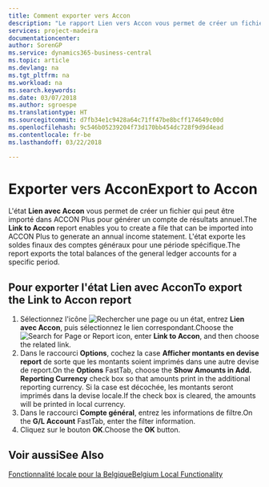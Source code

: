 ```yaml
---
title: Comment exporter vers Accon
description: "Le rapport Lien vers Accon vous permet de créer un fichier qui peut être importé dans ACCON Plus pour générer un compte de résultat annuel."
services: project-madeira
documentationcenter: 
author: SorenGP
ms.service: dynamics365-business-central
ms.topic: article
ms.devlang: na
ms.tgt_pltfrm: na
ms.workload: na
ms.search.keywords: 
ms.date: 03/07/2018
ms.author: sgroespe
ms.translationtype: HT
ms.sourcegitcommit: d7fb34e1c9428a64c71ff47be8bcff174649c00d
ms.openlocfilehash: 9c546b05239204f73d170bb454dc728f9d9d4ead
ms.contentlocale: fr-be
ms.lasthandoff: 03/22/2018

---
```

# <a name="export-to-accon"></a><span data-ttu-id="40402-103">Exporter vers Accon</span><span class="sxs-lookup"><span data-stu-id="40402-103">Export to Accon</span></span>
<span data-ttu-id="40402-104">L'état **Lien avec Accon** vous permet de créer un fichier qui peut être importé dans ACCON Plus pour générer un compte de résultats annuel.</span><span class="sxs-lookup"><span data-stu-id="40402-104">The **Link to Accon** report enables you to create a file that can be imported into ACCON Plus to generate an annual income statement.</span></span> <span data-ttu-id="40402-105">L'état exporte les soldes finaux des comptes généraux pour une période spécifique.</span><span class="sxs-lookup"><span data-stu-id="40402-105">The report exports the total balances of the general ledger accounts for a specific period.</span></span>  

## <a name="to-export-the-link-to-accon-report"></a><span data-ttu-id="40402-106">Pour exporter l'état Lien avec Accon</span><span class="sxs-lookup"><span data-stu-id="40402-106">To export the Link to Accon report</span></span>  
1.  <span data-ttu-id="40402-107">Sélectionnez l'icône ![Rechercher une page ou un état](../../media/ui-search/search_small.png "icône Rechercher une page ou un état"), entrez **Lien avec Accon**, puis sélectionnez le lien correspondant.</span><span class="sxs-lookup"><span data-stu-id="40402-107">Choose the ![Search for Page or Report](../../media/ui-search/search_small.png "Search for Page or Report icon") icon, enter **Link to Accon**, and then choose the related link.</span></span>  
2.  <span data-ttu-id="40402-108">Dans le raccourci **Options**, cochez la case **Afficher montants en devise report** de sorte que les montants soient imprimés dans une autre devise de report.</span><span class="sxs-lookup"><span data-stu-id="40402-108">On the **Options** FastTab, choose the **Show Amounts in Add. Reporting Currency** check box so that amounts print in the additional reporting currency.</span></span> <span data-ttu-id="40402-109">Si la case est décochée, les montants seront imprimés dans la devise locale.</span><span class="sxs-lookup"><span data-stu-id="40402-109">If the check box is cleared, the amounts will be printed in local currency.</span></span>  
3.  <span data-ttu-id="40402-110">Dans le raccourci **Compte général**, entrez les informations de filtre.</span><span class="sxs-lookup"><span data-stu-id="40402-110">On the **G/L Account** FastTab, enter the filter information.</span></span>  
4.  <span data-ttu-id="40402-111">Cliquez sur le bouton **OK**.</span><span class="sxs-lookup"><span data-stu-id="40402-111">Choose the **OK** button.</span></span>  

## <a name="see-also"></a><span data-ttu-id="40402-112">Voir aussi</span><span class="sxs-lookup"><span data-stu-id="40402-112">See Also</span></span>  
 [<span data-ttu-id="40402-113">Fonctionnalité locale pour la Belgique</span><span class="sxs-lookup"><span data-stu-id="40402-113">Belgium Local Functionality</span></span>](belgium-local-functionality.md)

